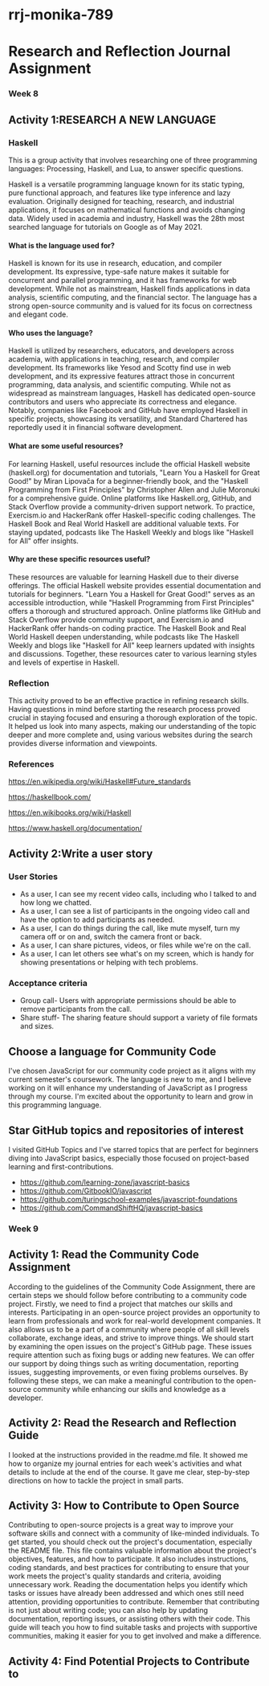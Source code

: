 # rrj-monika-789

# Research and Reflection Journal Assignment

### Week 8

## Activity 1:RESEARCH A NEW LANGUAGE

### Haskell

This is a group activity that involves researching one of three programming languages: Processing, Haskell, and Lua, to answer specific questions.

 Haskell is a versatile programming language known for its static typing, pure functional approach, and features like type inference and lazy evaluation. Originally designed for teaching, research, and industrial applications, it focuses on mathematical functions and avoids changing data. Widely used in academia and industry, Haskell was the 28th most searched language for tutorials on Google as of May 2021.

#### What is the language used for?

Haskell is known for its use in research, education, and compiler development. Its expressive, type-safe nature makes it suitable for concurrent and parallel programming, and it has frameworks for web development. While not as mainstream, Haskell finds applications in data analysis, scientific computing, and the financial sector. The language has a strong open-source community and is valued for its focus on correctness and elegant code.

#### Who uses the language?

 Haskell is utilized by researchers, educators, and developers across academia, with applications in teaching, research, and compiler development. Its frameworks like Yesod and Scotty find use in web development, and its expressive features attract those in concurrent programming, data analysis, and scientific computing. While not as widespread as mainstream languages, Haskell has dedicated open-source contributors and users who appreciate its correctness and elegance. Notably, companies like Facebook and GitHub have employed Haskell in specific projects, showcasing its versatility, and Standard Chartered has reportedly used it in financial software development.

#### What are some useful resources?
  
For learning Haskell, useful resources include the official Haskell website (haskell.org) for documentation and tutorials, "Learn You a Haskell for Great Good!" by Miran Lipovača for a beginner-friendly book, and the "Haskell Programming from First Principles" by Christopher Allen and Julie Moronuki for a comprehensive guide. Online platforms like Haskell.org, GitHub, and Stack Overflow provide a community-driven support network. To practice, Exercism.io and HackerRank offer Haskell-specific coding challenges. The Haskell Book and Real World Haskell are additional valuable texts. For staying updated, podcasts like The Haskell Weekly and blogs like "Haskell for All" offer insights.

#### Why are these specific resources useful?

These resources are valuable for learning Haskell due to their diverse offerings. The official Haskell website provides essential documentation and tutorials for beginners. "Learn You a Haskell for Great Good!" serves as an accessible introduction, while "Haskell Programming from First Principles" offers a thorough and structured approach. Online platforms like GitHub and Stack Overflow provide community support, and Exercism.io and HackerRank offer hands-on coding practice. The Haskell Book and Real World Haskell deepen understanding, while podcasts like The Haskell Weekly and blogs like "Haskell for All" keep learners updated with insights and discussions. Together, these resources cater to various learning styles and levels of expertise in Haskell.


 ### Reflection

This activity proved to be an effective practice in refining research skills. Having questions in mind before starting the research process proved crucial in staying focused and ensuring a thorough exploration of the topic. It helped us look into many aspects, making our understanding of the topic deeper and more complete and, using various websites during the search provides diverse information and viewpoints.

### References

https://en.wikipedia.org/wiki/Haskell#Future_standards

https://haskellbook.com/

https://en.wikibooks.org/wiki/Haskell

https://www.haskell.org/documentation/


## Activity 2:Write a user story

### User Stories

* As a user, I can see my recent video calls, including who I talked to and how long we chatted.
* As a user, I can see a list of participants in the ongoing video call and have the option to add participants as needed.
* As a user, I can do things during the call, like mute myself, turn my camera off or on and, switch the camera front or back.
* As a user, I can share pictures, videos, or files while we're on the call.
* As a user, I can let others see what's on my screen, which is handy for showing presentations or helping with tech problems.

### Acceptance criteria
* Group call-
     Users with appropriate permissions should be able to remove participants from the call.
* Share stuff-
    The sharing feature should support a variety of file formats and sizes.


## Choose a language for Community Code

I've chosen JavaScript for our community code project as it aligns with my current semester's coursework. The language is new to me, and I believe working on it will enhance my understanding of JavaScript as I progress through my course. I'm excited about the opportunity to learn and grow in this programming language.


## Star GitHub topics and repositories of interest

I visited GitHub Topics and I've starred topics that are perfect for beginners diving into JavaScript basics, especially those focused on project-based learning and first-contributions.
* https://github.com/learning-zone/javascript-basics
* https://github.com/GitbookIO/javascript
* https://github.com/turingschool-examples/javascript-foundations
* https://github.com/CommandShiftHQ/javascript-basics


###  Week 9

## Activity 1: Read the Community Code Assignment

According to the guidelines of the Community Code Assignment, there are certain steps we should follow before contributing to a community code project. Firstly, we need to find a project that matches our skills and interests. Participating in an open-source project provides an opportunity to learn from professionals and work for real-world development companies. It also allows us to be a part of a community where people of all skill levels collaborate, exchange ideas, and strive to improve things. We should start by examining the open issues on the project's GitHub page. These issues require attention such as fixing bugs or adding new features. We can offer our support by doing things such as writing documentation, reporting issues, suggesting improvements, or even fixing problems ourselves. By following these steps, we can make a meaningful contribution to the open-source community while enhancing our skills and knowledge as a developer.

## Activity 2: Read the Research and Reflection Guide

I looked at the instructions provided in the readme.md file. It showed me how to organize my journal entries for each week's activities and what details to include at the end of the course. It gave me clear, step-by-step directions on how to tackle the project in small parts.


## Activity 3: How to Contribute to Open Source

Contributing to open-source projects is a great way to improve your software skills and connect with a community of like-minded individuals. To get started, you should check out the project's documentation, especially the README file. This file contains valuable information about the project's objectives, features, and how to participate. It also includes instructions, coding standards, and best practices for contributing to ensure that your work meets the project's quality standards and criteria, avoiding unnecessary work. Reading the documentation helps you identify which tasks or issues have already been addressed and which ones still need attention, providing opportunities to contribute. Remember that contributing is not just about writing code; you can also help by updating documentation, reporting issues, or assisting others with their code. This guide will teach you how to find suitable tasks and projects with supportive communities, making it easier for you to get involved and make a difference.


## Activity 4: Find Potential Projects to Contribute to
 
